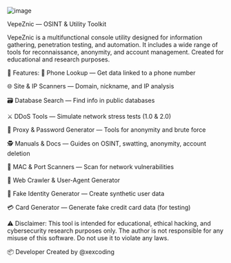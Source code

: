 ![image](https://github.com/user-attachments/assets/4de92ce3-f457-4e53-9107-17da2d722e34)



VepeZnic — OSINT & Utility Toolkit

VepeZnic is a multifunctional console utility designed for information gathering, penetration testing, and automation. It includes a wide range of tools for reconnaissance, anonymity, and account management. Created for educational and research purposes.

🔧 Features:
📱 Phone Lookup — Get data linked to a phone number

🌐 Site & IP Scanners — Domain, nickname, and IP analysis

🗃️ Database Search — Find info in public databases

⚔️ DDoS Tools — Simulate network stress tests (1.0 & 2.0)


🧰 Proxy & Password Generator — Tools for anonymity and brute force

🕵️ Manuals & Docs — Guides on OSINT, swatting, anonymity, account deletion

🔎 MAC & Port Scanners — Scan for network vulnerabilities

🤖 Web Crawler & User-Agent Generator

🧪 Fake Identity Generator — Create synthetic user data

💳 Card Generator — Generate fake credit card data (for testing)

⚠️ Disclaimer:
This tool is intended for educational, ethical hacking, and cybersecurity research purposes only. The author is not responsible for any misuse of this software. Do not use it to violate any laws.

📦 Developer
Created by @xexcoding

